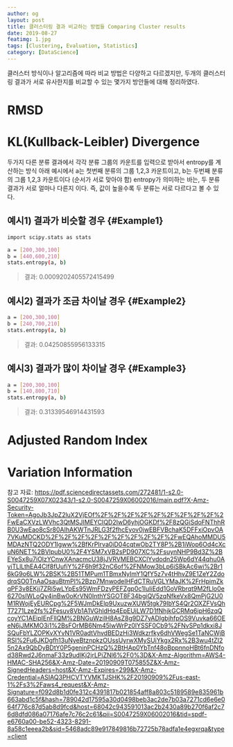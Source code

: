 ```yaml
---
author: og
layout: post
title: 클러스터링 결과 비교하는 방법들 Comparing Cluster results
date: 2019-08-27
featimg: 1.jpg
tags: [Clustering, Evaluation, Statistics]
category: [DataScience]
---
```

클러스터 방식이나 알고리즘에 따라 비교 방법은 다양하고 다르겠지만, 두개의 클러스터링 결과가 서로 유사한지를 비교할 수 있는 몇가지 방안들에 대해 정리하였다.



RMSD
====================================



KL(Kullback-Leibler) Divergence 
====================================

두가지 다른 분류 결과에서 각각 분류 그룹의 카운트를 입력으로 받아서 entropy를 계산하는 방식
아래 예시에서 a는 첫번째 분류의 그룹 1,2,3 카운트이고, b는 두번째 분류의 그룹 1,2,3 카운트이다 (순서가 서로 맞아야 함)
entropy가 의미하는 바는, 두 분류 결과가 서로 얼마나 다른지 이다. 
즉, 값이 높을수록 두 분류는 서로 다르다고 볼 수 있다.

예시1) 결과가 비슷할 경우							{#Example1}
------------------------------------

```bash
import scipy.stats as stats

a = [200,300,100]
b = [440,600,210]
stats.entropy(a, b)
```

> 결과: 0.0009202405572415499


예시2) 결과가 조금 차이날 경우							{#Example2}
------------------------------------

```bash
a = [200,300,100]
b = [240,700,210]
stats.entropy(a, b)
```

> 결과: 0.04250855956133315


예시3) 결과가 많이 차이날 경우							{#Example3}
------------------------------------

```bash
a = [200,300,100]
b = [140,800,710]
stats.entropy(a, b)
```

> 결과: 0.31339546914431593



Adjusted Random Index
====================================



Variation Information
====================================




참고 자료:
https://pdf.sciencedirectassets.com/272481/1-s2.0-S0047259X07X02343/1-s2.0-S0047259X06002016/main.pdf?X-Amz-Security-Token=AgoJb3JpZ2luX2VjEOf%2F%2F%2F%2F%2F%2F%2F%2F%2F%2FwEaCXVzLWVhc3QtMSJIMEYCIQD2IwD6yhjOGKDf%2F8zQGiSdoFNThhRB0U3wEao8cSr80AIhAKWTnJRLG3f2fhcEyov0jwEBFVBchaK5DFFxiOpvOA7VKuMDCKD%2F%2F%2F%2F%2F%2F%2F%2F%2F%2FwEQAhoMMDU5MDAzNTQ2ODY1Igww%2BfKrPIrva0iD04cqtwOb2TY8P%2B1iWop6Od4cXcuN6NET%2BVlpubU0%2F4YSM7xVB2sPD907XC%2FsuynNHP9Bd3Z%2BEYeSx8u7iOlzYCnwXAnacmcU38jJVRVMEBCXClYvdodn25Wp6dY44qhu0AyiTLlLthEA4Clf8fUufiY%2F6h9f32nC6of%2FNMow3bLp6iSBkAc6wi%2Br16kG9o6LW%2BSK%2B51TMPum1TBmxNyImY1QfY5z7v4tHhvZ9E1ZeY2ZdodrqSO0TnAaOsauBtmPl%2Bzp7MnwodeIHFdCTRuVGLYMaJK%2FrHpimZkqPF3v8EKjj7ZRi5wLYpEs95WmFDzyPEFZgp0c1IuIiEdd1GoVRbrqt9M2fLlo0e6270sIWLoQy4inBw0oKrVN0InthYSGOT8F34bgiQV5zqNfkeVx8QmPjG2U0M1RWojEyEURCpg%2F5WJmDkElp9UxuzwXUW5tgk79IbYS4Qr2OXZFVsQhT7271Lze2fs%2Fesuv8Vb1A1VGhldHq4EpEUiLW7D1fNhjkGCRMq6ipH6zqQcoyYC1AEipIEnFllQM%2BNGuWzilH8AsZ8g9DZ7yADIgbjhfpOS9Vuvka66OEeN6jJMKMO3i1%2BsFOrMB6Nm45lwWrPz0lYSSF0Cb9%2FNvSPp1dkxi8JSQuFbYLZOPKvXYvN1VR0adtVhvdBEDzHi3Wdkzrfky6dhVWegSe1TaNCWjBRSI%2Fu6JKDgfh13uNyeBtznpkzOUssUyrwXMySUiYkgx2Rx%2B3wu4tZI25n2Ax9QbDyBDtY0P5geninPCHzQ%2BtHAp0YbTnf48oBppnnoHBt6fnDNfod38Rwd2J6nmaF33z9udlKj2jrLPiZNl6%2F0%3D&X-Amz-Algorithm=AWS4-HMAC-SHA256&X-Amz-Date=20190909T075855Z&X-Amz-SignedHeaders=host&X-Amz-Expires=299&X-Amz-Credential=ASIAQ3PHCVTYVMKTJSHK%2F20190909%2Fus-east-1%2Fs3%2Faws4_request&X-Amz-Signature=f092d8b1d0fe312c4391817b021854aff8a803c5189589e835961b663abd1c5f&hash=789042d17595a30d0498beb3ac2de7b03a7271cd6e6e064f776c87d5ab8d9fcd&host=68042c943591013ac2b2430a89b270f6af2c76d8dfd086a07176afe7c76c2c61&pii=S0047259X06002016&tid=spdf-e6760a00-be52-4323-8291-8a58c1eeea2b&sid=5468adc89e917849816b72725b78adfa1e4egxrqa&type=client
